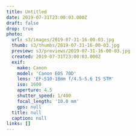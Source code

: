 ```yaml
---
title: Untitled
date: 2019-07-31T23:00:03.000Z
draft: false
drop: true
photo:
  url: s3/images/2019-07-31-16-00-03.jpg
  thumb: s3/thumbs/2019-07-31-16-00-03.jpg
  preview: s3/previews/2019-07-31-16-00-03.jpg
  created: 2019-07-31T23:00:03.000Z
  exif:
    make: Canon
    model: 'Canon EOS 70D'
    lens: 'EF-S10-18mm f/4.5-5.6 IS STM'
    iso: 1600
    aperture: 4.5
    shutter_speed: 1/400
    focal_length: '10.0 mm'
    gps: null
  title: null
  caption: null
links: []
---
```

